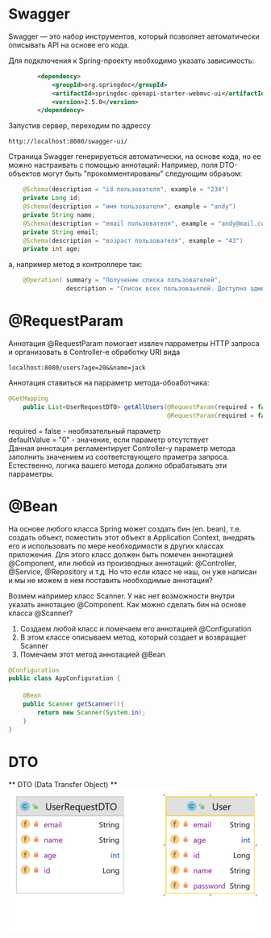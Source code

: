 
# Swagger
Swagger — это набор инструментов, который позволяет автоматически описывать API на основе его кода.  

Для подключения к Spring-проекту необходимо указать зависимость:
~~~xml
		<dependency>
			<groupId>org.springdoc</groupId>
			<artifactId>springdoc-openapi-starter-webmvc-ui</artifactId>
			<version>2.5.0</version>
		</dependency>
~~~

Запустив сервер, переходим по адрессу
~~~consol
http://localhost:8080/swagger-ui/
~~~
Страница Swagger генерируеться автоматически, на основе кода, но ее можно настраивать с помощью аннотаций:
Например, поля DTO-объектов могут быть "прокомментированы" следующим обраъом:
~~~java
    @Schema(description = "id пользователя", example = "234")
    private Long id;
    @Schema(description = "имя пользователя", example = "andy")
    private String name;
    @Schema(description = "email пользователя", example = "andy@mail.com")
    private String email;
    @Schema(description = "возраст пользователя", example = "43")
    private int age;
~~~
а, например метод в контроллере так:
~~~java
    @Operation( summary = "Получение списка пользователей",
                description = "Список всех пользоваьелей. Доступно администратору")
~~~

# @RequestParam
Аннотация @RequestParam помогает извлеч парраметры HTTP запроса и организовать в Controller-е обработку URI вида
~~~console
localhost:8080/users?age=20&&name=jack
~~~
Аннотация ставиться на парраметр метода-обоаботчика:
~~~java
@GetMapping
    public List<UserRequestDTO> getAllUsers(@RequestParam(required = false, defaultValue = "0") int age,
                                            @RequestParam(required = false) String name){
~~~
required = false - необязательный параметр  
defaultValue = "0" - значение, если параметр отсутствует  
Данная аннотация регламентирует Controller-у параметр метода заполнить значением из соответствующего
праметра запроса. Естественно, логика вашего метода должно обрабатывать эти парраметры.

# @Bean
На основе любого класса Spring может создать бин (en. bean), т.е. создать объект, поместить этот объект в Application Context, 
внедрять его и использовать по мере необходимости в других классах приложения. Для этого класс должен быть помечен аннотацией @Component, или любой из производных аннотаций: @Controller, @Service, @Repository и т.д. 
Но что если класс не наш, он уже написан и мы не можем в нем поставить необходимые аннотации?  

Возмем например класс Scanner. У нас нет возможности внутри указать аннотацию @Component. Как можно сделать бин на основе класса @Scanner?  
1. Создаем любой класс и помечаем его аннотацией @Configuration
2. В этом классе описываем метод, который создает и возвращает  Scanner
3. Помечаем этот метод аннотацией @Bean  

~~~Java
@Configuration
public class AppConfiguration {
 
    @Bean
    public Scanner getScanner(){
        return new Scanner(System.in);
    }
}
~~~


# DTO
** DTO (Data Transfer Object) **  
<img src="pic\User.png"/>